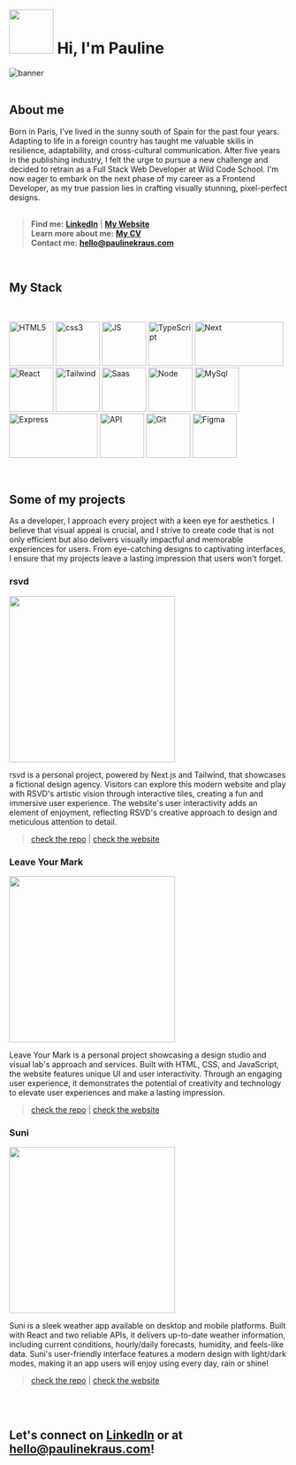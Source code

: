 # <img src="https://portfolio-thisispauline.vercel.app/_next/image?url=%2F_next%2Fstatic%2Fmedia%2Fdonut-blue.522058c8.png&w=640&q=75" height="80" width="80" /> Hi, I'm Pauline

![banner](https://i.imgur.com/fzSCYCt.jpg)
<br /><br />

## About me 

Born in Paris, I’ve lived in the sunny south of Spain for the past four years. Adapting to life in a foreign country has taught me valuable skills in resilience, adaptability, and cross-cultural communication. After five years in the publishing industry, I felt the urge to pursue a new challenge and decided to retrain as a Full Stack Web Developer at Wild Code School. I'm now eager to embark on the next phase of my career as a Frontend Developer, as my true passion lies in crafting visually stunning, pixel-perfect designs.
<br />
<br />

> **Find me:** <a target="_blank" href="https://www.linkedin.com/in/pauline-kraus/"><b>LinkedIn</b></a>  | <a target="_blank" href="https://paulinekraus.com/"><b>My Website</b></a><br />
> **Learn more about me:** <a target="_blank" href="https://drive.google.com/file/d/1Cs35SU6-t5wk9ONO05Gsa5H9-cuvyFT2/view?usp=share_link"><b>My CV</b><br /></a>
> **Contact me:** <a target="_blank" href="mailto:hello@paulinekraus.com"><b>hello@paulinekraus.com</b></a>  
<br />

## My Stack
<br />

<img src="https://i.imgur.com/P2JJdES.png" alt="HTML5" height="80" width="80" />   <img src="https://i.imgur.com/LXqihIC.png" height="80" width="80" alt="css3"/>    <img src="https://i.imgur.com/cdcEdHG.png" alt="JS" height="80" width="80" />   <img src="https://i.imgur.com/6R5V1Mb.png" alt="TypeScript"  height="80" width="80" />  <img src="https://i.imgur.com/tjQ2pQK.png" alt="Next" height="80" width="160" />   <img src="https://i.imgur.com/jpr8w7h.png" alt="React"  height="80" width="80" />    <img src="https://i.imgur.com/NfNqIgK.png" alt="Tailwind"  height="80" width="80"/>    <img src="https://i.imgur.com/gWsSBXi.png" alt="Saas"  height="80" width="80" />   <img src="https://i.imgur.com/2LcUkAE.png" alt="Node"  height="80" width="80"/>  <img src="https://i.imgur.com/FLrE4BQ.png" alt="MySql"  height="80" width="80" />    <img src="https://i.imgur.com/VSLvayr.png" alt="Express"  height="80" width="160"/>    <img src="https://i.imgur.com/KyGS9Q9.png" alt="API"  height="80" width="80" />   <img src="https://i.imgur.com/utEs4uJ.png" alt="Git"  height="80" width="80"/>    <img src="https://i.imgur.com/O6qdnJp.png" alt="Figma"  height="80" width="80" />


<br />

<h2> Some of my projects</h2>

As a developer, I approach every project with a keen eye for aesthetics. I believe that visual appeal is crucial, and I strive to create code that is not only efficient but also delivers visually impactful and memorable experiences for users. From eye-catching designs to captivating interfaces, I ensure that my projects leave a lasting impression that users won't forget.

### rsvd
<img src="https://i.imgur.com/pBDKL9a.jpg" width="auto" height="300" />

rsvd is a personal project, powered by Next.js and Tailwind, that showcases a fictional design agency. Visitors can explore this modern website and play with RSVD's artistic vision through interactive tiles, creating a fun and immersive user experience. The website's user interactivity adds an element of enjoyment, reflecting RSVD's creative approach to design and meticulous attention to detail.

> <a href="https://github.com/ThisisPauline/tiles-behond-visible">check the repo</a>  |  <a href="https://storied-kringle-3e6f13.netlify.app/" >check the website</a>

### Leave Your Mark
<img src="https://i.imgur.com/SeIV9sp.jpg" width="auto" height="300" />

Leave Your Mark is a personal project showcasing a design studio and visual lab's approach and services. Built with HTML, CSS, and JavaScript, the website features unique UI and user interactivity. Through an engaging user experience, it demonstrates the potential of creativity and technology to elevate user experiences and make a lasting impression.

> <a href="https://github.com/ThisisPauline/Leave-Your-Mark">check the repo</a>  |  <a href="https://frolicking-choux-bffaa5.netlify.app/">check the website</a>

### Suni
<img src="https://i.imgur.com/ZGzIZuA.jpg" width="auto" height="300" />

Suni is a sleek weather app available on desktop and mobile platforms. Built with React and two reliable APIs, it delivers up-to-date weather information, including current conditions, hourly/daily forecasts, humidity, and feels-like data. Suni's user-friendly interface features a modern design with light/dark modes, making it an app users will enjoy using every day, rain or shine!

> <a href="https://github.com/WildCodeSchool/2022-09-JS-RemoteEN-Project-2-Team-2">check the repo</a>  |  <a href="https://suniweather.wcs-student-projects.d-a-pfeiffer.info/">check the website</a>

<br /><br />
## Let's connect on <a target="_blank" href="https://www.linkedin.com/in/pauline-kraus/"><b>LinkedIn</b></a> or at <a target="_blank" href="mailto:hello@paulinekraus.com"><b>hello@paulinekraus.com</b></a>!
<br />

